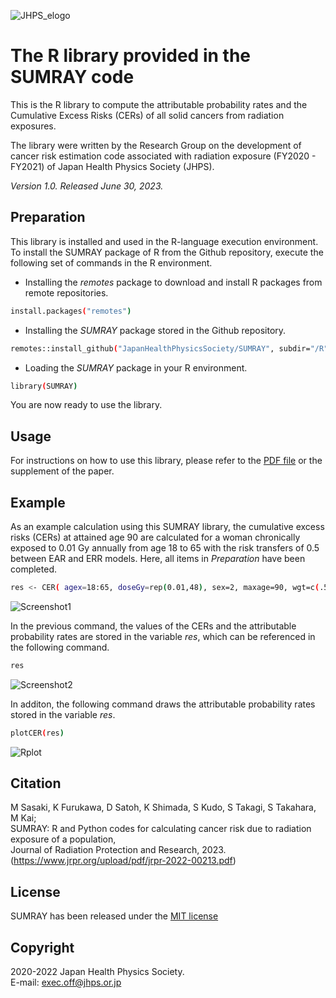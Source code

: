 ![JHPS_elogo](https://github.com/JapanHealthPhysicsSociety/SUMRAY/assets/100466085/da86d36f-5f97-4b75-bf70-f92a17e744f0)

# **The R library provided in the SUMRAY code**
This is the R library to compute the attributable probability rates and the Cumulative Excess Risks (CERs) of all solid cancers from radiation exposures.

The library were written by the Research Group on the development of cancer risk estimation code associated with radiation exposure (FY2020 - FY2021) of Japan Health Physics Society (JHPS).

*Version 1.0. Released June 30, 2023.*

## Preparation
This library is installed and used in the R-language execution environment. To install the SUMRAY package of R from the Github repository, execute the following set of commands in the R environment.
  
* Installing the *remotes* package to download and install R packages from remote repositories.

```sh
install.packages("remotes")
```

* Installing the *SUMRAY* package stored in the Github repository.  

```sh
remotes::install_github("JapanHealthPhysicsSociety/SUMRAY", subdir="/R")
```

* Loading the *SUMRAY* package in your R environment.

```sh
library(SUMRAY)
```

You are now ready to use the library.
  
## Usage
For instructions on how to use this library, please refer to the [PDF file](https://github.com/JapanHealthPhysicsSociety/SUMRAY/files/11660915/R-Usage.pdf) or the supplement of the paper.

## Example
As an example calculation using this SUMRAY library, the cumulative excess risks (CERs) at attained age 90 are calculated for a woman chronically exposed to 0.01 Gy annually from age 18 to 65 with the risk transfers of 0.5 between EAR and ERR models. Here, all items in *Preparation* have been completed.

```sh
res <- CER( agex=18:65, doseGy=rep(0.01,48), sex=2, maxage=90, wgt=c(.5,.5))
```  

![Screenshot1](https://github.com/JapanHealthPhysicsSociety/SUMRAY/assets/100466085/db423b55-5f00-4cee-b8ee-316bb91da513)

In the previous command, the values of the CERs and the attributable probability rates are stored in the variable *res*, which can be referenced in the following command.

```sh
res
```  

![Screenshot2](https://github.com/JapanHealthPhysicsSociety/SUMRAY/assets/100466085/708312cc-44b4-4ba5-ab1b-672ee1432de1)

In additon, the following command draws the attributable probability rates stored in the variable *res*.

```sh
plotCER(res)
```  

![Rplot](https://github.com/JapanHealthPhysicsSociety/SUMRAY/assets/100466085/08020d1b-ff47-4520-bc35-67a8d9b85d1b)

## Citation
M Sasaki, K Furukawa, D Satoh, K Shimada, S Kudo, S Takagi, S Takahara, M Kai;  
SUMRAY: R and Python codes for calculating cancer risk due to radiation exposure of a population,  
Journal of Radiation Protection and Research, 2023.  
(https://www.jrpr.org/upload/pdf/jrpr-2022-00213.pdf)

## License
SUMRAY has been released under the [MIT license](https://github.com/JapanHealthPhysicsSociety/SUMRAY/blob/main/LICENSE.md)

## Copyright
2020-2022 Japan Health Physics Society.  
E-mail: exec.off@jhps.or.jp
